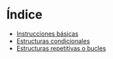 

# **Índice**
- [Instrucciones básicas][def]
- [Estructuras condicionales][def2]
- [Estructuras repetitivas o bucles][def3]



[def]: Basicas.md
[def2]: Condicional.md
[def3]: Bucles.md